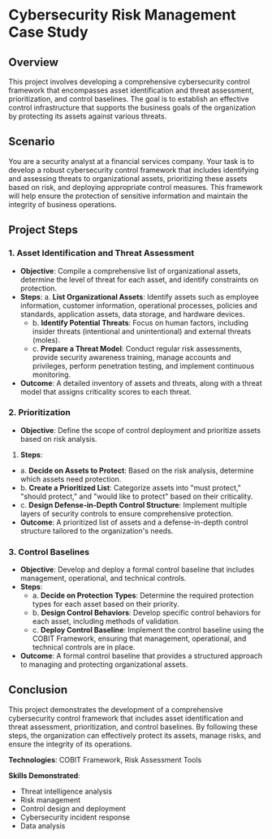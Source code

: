 # Cybersecurity Risk Management Case Study

## Overview
This project involves developing a comprehensive cybersecurity control framework that encompasses asset identification and threat assessment, prioritization, and control baselines. The goal is to establish an effective control infrastructure that supports the business goals of the organization by protecting its assets against various threats.

## Scenario
You are a security analyst at a financial services company. Your task is to develop a robust cybersecurity control framework that includes identifying and assessing threats to organizational assets, prioritizing these assets based on risk, and deploying appropriate control measures. This framework will help ensure the protection of sensitive information and maintain the integrity of business operations.

## Project Steps

### 1. Asset Identification and Threat Assessment
- **Objective**: Compile a comprehensive list of organizational assets, determine the level of threat for each asset, and identify constraints on protection.
- **Steps**:
    a. **List Organizational Assets**: Identify assets such as employee information, customer information, operational processes, policies and standards, application assets, data storage, and hardware devices.
  - b. **Identify Potential Threats**: Focus on human factors, including insider threats (intentional and unintentional) and external threats (moles).
  - c. **Prepare a Threat Model**: Conduct regular risk assessments, provide security awareness training, manage accounts and privileges, perform penetration testing, and implement continuous monitoring.
- **Outcome**: A detailed inventory of assets and threats, along with a threat model that assigns criticality scores to each threat.

### 2. Prioritization
- **Objective**: Define the scope of control deployment and prioritize assets based on risk analysis.
1. **Steps**:
  - a. **Decide on Assets to Protect**: Based on the risk analysis, determine which assets need protection.
  - b. **Create a Prioritized List**: Categorize assets into "must protect," "should protect," and "would like to protect" based on their criticality.
  - c. **Design Defense-in-Depth Control Structure**: Implement multiple layers of security controls to ensure comprehensive protection.
- **Outcome**: A prioritized list of assets and a defense-in-depth control structure tailored to the organization's needs.

### 3. Control Baselines
- **Objective**: Develop and deploy a formal control baseline that includes management, operational, and technical controls.
- **Steps**:
  - a. **Decide on Protection Types**: Determine the required protection types for each asset based on their priority.
  - b. **Design Control Behaviors**: Develop specific control behaviors for each asset, including methods of validation.
  - c. **Deploy Control Baseline**: Implement the control baseline using the COBIT Framework, ensuring that management, operational, and technical controls are in place.
- **Outcome**: A formal control baseline that provides a structured approach to managing and protecting organizational assets.

## Conclusion
This project demonstrates the development of a comprehensive cybersecurity control framework that includes asset identification and threat assessment, prioritization, and control baselines. By following these steps, the organization can effectively protect its assets, manage risks, and ensure the integrity of its operations.

**Technologies**: COBIT Framework, Risk Assessment Tools

**Skills Demonstrated**:
- Threat intelligence analysis
- Risk management
- Control design and deployment
- Cybersecurity incident response
- Data analysis
